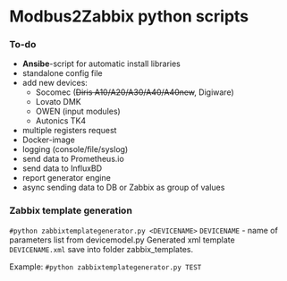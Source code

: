 # Modbus2Zabbix python scripts

### To-do
* **Ansibe**-script for automatic install libraries
* standalone config file
* add new devices:
  * Socomec (~~Diris A10/A20/A30/A40/A40new~~, Digiware)
  * Lovato DMK
  * OWEN (input modules)
  * Autonics TK4
* multiple registers request
* Docker-image
* logging (console/file/syslog)
* send data to Prometheus.io 
* send data to InfluxBD
* report generator engine
* async sending data to DB or Zabbix as group of values



### Zabbix template generation

`#python zabbixtemplategenerator.py <DEVICENAME>`
`DEVICENAME` - name of parameters list from devicemodel.py
Generated xml template `DEVICENAME.xml` save into folder zabbix_templates.

Example: `#python zabbixtemplategenerator.py TEST`